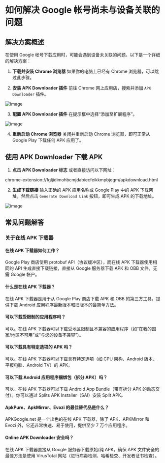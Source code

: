 # 如何解决 Google 帐号尚未与设备关联的问题


## 解决方案概述

在使用 Google 帐号下载应用时，可能会遇到设备未关联的问题。以下是一个详细的解决方案：

1. **下载并安装 Chrome 浏览器**
   如果你的电脑上已经有 Chrome 浏览器，可以跳过此步骤。

2. **安装 APK Downloader 插件**
   前往 Chrome 网上应用店，搜索并添加 `APK Downloader` 插件。

![image](https://github.com/loprestibrooks323/XAX/assets/169971991/55958698-4185-4015-b0e2-df2a222debc1)



3. **配置 APK Downloader 插件**
   在提示框中选择“添加至扩展程序”。

![image](https://github.com/loprestibrooks323/XAX/assets/169971991/ed39c43b-5cd6-467f-a0c6-29b60ce1edac)

4. **重新启动 Chrome 浏览器**
   关闭并重新启动 Chrome 浏览器，即可正常从 Google Play 下载任何 APK 应用了。

## 使用 APK Downloader 下载 APK

1. **点击 APK Downloader 标志**
   或者直接访问以下网址：

chrome-extension://fgljidimohbcmjdabiecfeikkmpbjegm/apkdownload.html


2. **生成下载链接**
输入正确的 APK 应用名称或 Google Play 中的 APK 下载网址，然后点击 `Generate Download Link` 按钮，即可生成 APK 的下载地址。

![image](https://github.com/loprestibrooks323/XAX/assets/169971991/bd388173-e417-4332-8c41-2151e0d3115a)

## 常见问题解答

### 关于在线 APK 下载器

#### 在线 APK 下载器如何工作？
Google Play 商店使用 protobuf API（协议缓冲区），而在线 APK 下载器使用相同的 API 生成直接下载链接，直接从 Google 服务器下载 APK 和 OBB 文件，无需 Google 帐户。

#### 什么是在线 APK 下载器？
在线 APK 下载器是用于从 Google Play 商店下载 APK 和 OBB 的第三方工具，提供下载 Android 应用程序最新版本和旧版本的最简单方法。

#### 可以下载受限制的应用程序吗？
可以。在线 APK 下载器可以下载受地区限制且不兼容的应用程序（如“在我的国家/地区不可用”或“与您的设备不兼容”）。

#### 可以下载具有特定选项的 APK 吗？
可以。在线 APK 下载器可以下载具有特定选项（如 CPU 架构、Android 版本、平板电脑、Android TV）的 APK。

#### 可以下载 Android 应用程序捆绑包（拆分 APK）吗？
可以。在线 APK 下载器可以下载 Android App Bundle（带有拆分 APK 的动态交付）。你可以通过 Splits APK Installer（SAI）安装 Split APK。

#### ApkPure、ApkMirror、Evozi 的最佳替代品是什么？
APKGoogle.net 是一个出色的在线 APK 下载器，除了 APK、APKMirror 和 Evozi 外，它还非常快速、易于使用，提供至少 7 万个应用程序。

#### Online APK Downloader 安全吗？
在线 APK 下载器直接从 Google 服务器下载原始/纯 APK。确保 APK 文件安全的最佳方法是使用 VirusTotal 网站（进行病毒检测、哈希检查、开发者证书检查）。



